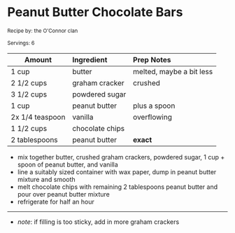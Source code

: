 # Peanut Butter Chocolate Bars

<small>Recipe by: the O'Connor clan</small>

<small>Servings: 6</small>

| Amount          | Ingredient      | Prep Notes               |
| --------------- | :-------------- | :----------------------- |
| 1 cup           | butter          | melted, maybe a bit less |
| 2 1/2 cups      | graham cracker  | crushed                  |
| 3 1/2 cups      | powdered sugar  |                          |
| 1 cup           | peanut butter   | plus a spoon             |
| 2x 1/4 teaspoon | vanilla         | overflowing              |
| 1 1/2 cups      | chocolate chips |                          |
| 2 tablespoons   | peanut butter   | **exact**                |

- mix together butter, crushed graham crackers, powdered sugar, 1 cup + spoon of peanut butter, and vanilla
- line a suitably sized container with wax paper, dump in peanut butter mixture and smooth
- melt chocolate chips with remaining 2 tablespoons peanut butter and pour over peanut butter mixture
- refrigerate for half an hour

---

- _note_: if filling is too sticky, add in more graham crackers

<!-- Tags:
- chocolate
- peanut butter
- cookie
- vegetarian
- easy
-->